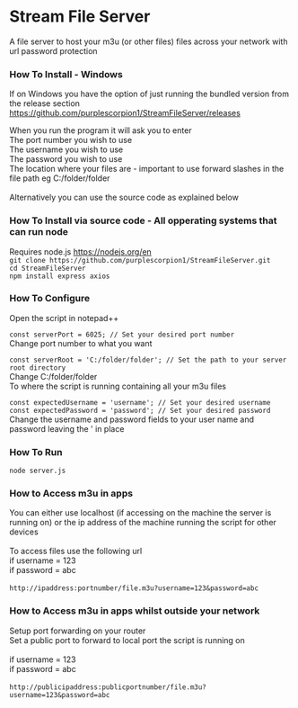 # Stream File Server
A file server to host your m3u (or other files) files across your network with url password protection

### How To Install - Windows
If on Windows you have the option of just running the bundled version from the release section <br>
https://github.com/purplescorpion1/StreamFileServer/releases <br>

When you run the program it will ask you to enter <br>
The port number you wish to use <br>
The username you wish to use <br>
The password you wish to use <br>
The location where your files are - important to use forward slashes in the file path eg C:/folder/folder <br>
<br>
Alternatively you can use the source code as explained below

### How To Install via source code - All opperating systems that can run node
Requires node.js https://nodejs.org/en <br>
``` git clone https://github.com/purplescorpion1/StreamFileServer.git ``` <br>
``` cd StreamFileServer ``` <br>
``` npm install express axios ``` <br>

### How To Configure
Open the script in notepad++ 

``` const serverPort = 6025; // Set your desired port number ``` <br>
Change port number to what you want

``` const serverRoot = 'C:/folder/folder'; // Set the path to your server root directory ``` <br>
Change C:/folder/folder <br>
To where the script is running containing all your m3u files

``` const expectedUsername = 'username'; // Set your desired username ``` <br>
``` const expectedPassword = 'password'; // Set your desired password ``` <br>
Change the username and password fields to your user name and password leaving the ' in place

### How To Run
``` node server.js ```

### How to Access m3u in apps
You can either use localhost (if accessing on the machine the server is running on) or the ip address of the machine running the script for other devices <br>
<br>
To access files use the following url <br>
if username = 123 <br>
if password = abc <br>
<br>
``` http://ipaddress:portnumber/file.m3u?username=123&password=abc ```

### How to Access m3u in apps whilst outside your network
Setup port forwarding on your router <br>
Set a public port to forward to local port the script is running on <br>
<br>
if username = 123 <br>
if password = abc <br>
<br>
``` http://publicipaddress:publicportnumber/file.m3u?username=123&password=abc ```


